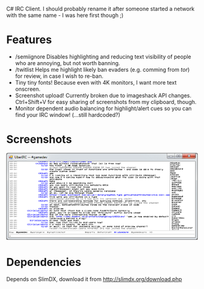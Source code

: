 C# IRC Client.  I should probably rename it after someone started a network with the same name - I was here first though ;)

# Features

* /semiignore Disables highlighting and reducing text visibility of people who are annoying, but not worth banning.
* /twitlist   Helps me highlight likely ban evaders (e.g. comming from *tor*) for review, in case I wish to re-ban.
* Tiny tiny fonts!  Because even with 4K monitors, I want more text onscreen.
* Screenshot upload!  Currently broken due to imageshack API changes.  Ctrl+Shift+V for easy sharing of screenshots from my clipboard, though.
* Monitor dependent audio balancing for highlight/alert cues so you can find your IRC window!  (...still hardcoded?)

# Screenshots

![Screenshot](.projnfo/screenshots/Screenshot.png?raw=true "Screenshot")

# Dependencies

Depends on SlimDX, download it from http://slimdx.org/download.php
